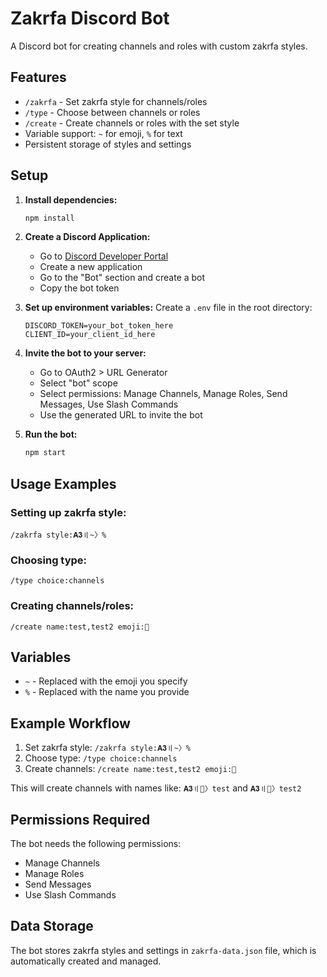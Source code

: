 # Zakrfa Discord Bot

A Discord bot for creating channels and roles with custom zakrfa styles.

## Features

- `/zakrfa` - Set zakrfa style for channels/roles
- `/type` - Choose between channels or roles
- `/create` - Create channels or roles with the set style
- Variable support: `~` for emoji, `%` for text
- Persistent storage of styles and settings

## Setup

1. **Install dependencies:**
   ```bash
   npm install
   ```

2. **Create a Discord Application:**
   - Go to [Discord Developer Portal](https://discord.com/developers/applications)
   - Create a new application
   - Go to the "Bot" section and create a bot
   - Copy the bot token

3. **Set up environment variables:**
   Create a `.env` file in the root directory:
   ```
   DISCORD_TOKEN=your_bot_token_here
   CLIENT_ID=your_client_id_here
   ```

4. **Invite the bot to your server:**
   - Go to OAuth2 > URL Generator
   - Select "bot" scope
   - Select permissions: Manage Channels, Manage Roles, Send Messages, Use Slash Commands
   - Use the generated URL to invite the bot

5. **Run the bot:**
   ```bash
   npm start
   ```

## Usage Examples

### Setting up zakrfa style:
```
/zakrfa style:𝐀𝟑〢~〉%
```

### Choosing type:
```
/type choice:channels
```

### Creating channels/roles:
```
/create name:test,test2 emoji:🔎
```

## Variables

- `~` - Replaced with the emoji you specify
- `%` - Replaced with the name you provide

## Example Workflow

1. Set zakrfa style: `/zakrfa style:𝐀𝟑〢~〉%`
2. Choose type: `/type choice:channels`
3. Create channels: `/create name:test,test2 emoji:🔎`

This will create channels with names like: `𝐀𝟑〢🔎〉test` and `𝐀𝟑〢🔎〉test2`

## Permissions Required

The bot needs the following permissions:
- Manage Channels
- Manage Roles
- Send Messages
- Use Slash Commands

## Data Storage

The bot stores zakrfa styles and settings in `zakrfa-data.json` file, which is automatically created and managed.